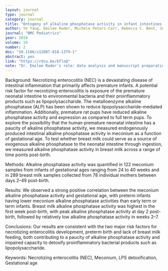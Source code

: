 ```yaml
---
layout: journal
type: journal
category: journal
title: "Ontogeny of alkaline phosphatase activity in infant intestines and breast milk"
author: Ye Yang, Emilee Rader, Michele Peters-Carr, Rebecca C. Bent, Jennifer Smilowitz, Karen Guillemin, and Bethany Rader
journal: "BMC Pediatrics"
year: 2019
volume: 19
number: 2
doi: "10.1186/s12887-018-1379-1"
abstract: yes
link: "https://rdcu.be/bfloQ"
note: "Dr. Emilee Rader's role: data analysis and manuscript preparation."
---
```


Background: Necrotizing enterocolitis (NEC) is a devastating disease of intestinal inflammation that primarily affects
premature infants. A potential risk factor for necrotizing enterocolitis is exposure of the premature neonatal intestine to
environmental bacteria and their proinflammatory products such as lipopolysaccharide. The metalloenzyme alkaline
phosphatase (ALP) has been shown to reduce lipopolysaccharide-mediated inflammation. Additionally, premature rat
pups have reduced alkaline phosphatase activity and expression as compared to full term pups. To explore the
possibility that the human premature neonatal intestine has a paucity of alkaline phosphatase activity, we measured
endogenously produced intestinal alkaline phosphatase activity in meconium as a function of gestational age. To test
whether breast milk could serve as a source of exogenous alkaline phosphatase to the neonatal intestine through
ingestion, we measured alkaline phosphatase activity in breast milk across a range of time points post-birth.

Methods: Alkaline phosphatase activity was quantified in 122 meconium samples from infants of gestational
ages ranging from 24 to 40 weeks and in 289 breast milk samples collected from 78 individual mothers
between days 2–49 post-birth.

Results: We observed a strong positive correlation between the meconium alkaline phosphatase activity and
gestational age, with preterm infants having lower meconium alkaline phosphatase activities than early term
or term infants. Breast milk alkaline phosphatase activity was highest in the first week post-birth, with peak
alkaline phosphatase activity at day 2 post-birth, followed by relatively low alkaline phosphatase activity in
weeks 2–7.

Conclusions: Our results are consistent with the two major risk factors for necrotizing enterocolitis
development, preterm birth and lack of breast milk feeding, both contributing to a paucity of alkaline
phosphatase activity and impaired capacity to detoxify proinflammatory bacterial products such as
lipopolysaccharide.

Keywords: Necrotizing enterocolitis (NEC), Meconium, LPS detoxification, Gestational age